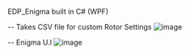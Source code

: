 EDP_Enigma built in C# (WPF)


-- Takes CSV file for custom Rotor Settings
![image](https://github.com/user-attachments/assets/d455ad7e-568c-4540-a990-7ef303b2ed0f)


-- Enigma U.I
![image](https://github.com/user-attachments/assets/fe8b5bae-17ad-4c5a-82d5-07cf3f024b90)
